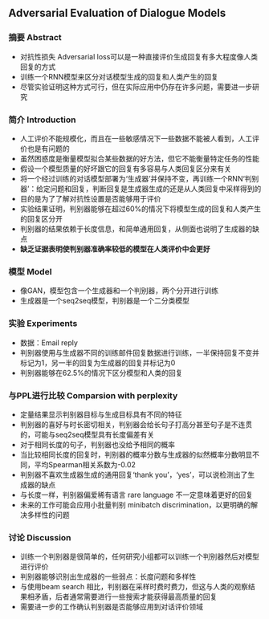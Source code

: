 ## Adversarial Evaluation of Dialogue Models

### 摘要 Abstract
- 对抗性损失 Adversarial loss可以是一种直接评价生成回复有多大程度像人类回复的方式
- 训练一个RNN模型来区分对话模型生成的回复和人类产生的回复
- 尽管实验证明这种方式可行，但在实际应用中仍存在许多问题，需要进一步研究

### 简介 Introduction
- 人工评价不能规模化，而且在一些敏感情况下一些数据不能被人看到，人工评价也是有问题的
- 虽然困惑度是衡量模型拟合某些数据的好方法，但它不能衡量特定任务的性能
- 假设一个模型质量的好坏跟它的回复有多容易与人类回复区分来有关
- 将一个经过训练的对话模型部署为‘生成器’并保持不变，再训练一个RNN‘判别器’：给定问题和回复，判断回复是生成器生成的还是从人类回复中采样得到的
- 目的是为了了解对抗性设置是否能够用于评价
- 实验结果证明，判别器能够在超过60%的情况下将模型生成的回复和人类产生的回复区分开
- 判别器的结果依赖于长度信息，和简单通用回复，从侧面也说明了生成器的缺点
- **缺乏证据表明使判别器准确率较低的模型在人类评价中会更好**

### 模型 Model
- 像GAN，模型包含一个生成器和一个判别器，两个分开进行训练
- 生成器是一个seq2seq模型，判别器是一个二分类模型

### 实验 Experiments
- 数据：Email reply 
- 判别器使用与生成器不同的训练邮件回复数据进行训练，一半保持回复不变并标记为1，另一半的回复为生成器的回复并标记为0
- 判别器能够在62.5%的情况下区分模型和人类的回复

### 与PPL进行比较 Comparsion with perplexity
- 定量结果显示判别器目标与生成目标具有不同的特征
- 判别器的喜好与时长密切相关，判别器会给长句子打高分甚至句子是不连贯的，可能与seq2seq模型具有长度偏差有关
- 对于相同长度的句子，判别器也没给予相同的概率
- 当比较相同长度的回复时，判别器的概率分数与生成器的似然概率分数明显不同，平均Spearman相关系数为-0.02
- 判别器不喜欢生成器生成的通用回复‘thank you’，‘yes’，可以说检测出了生成器的缺点
- 与长度一样，判别器偏爱稀有语言 rare language 不一定意味着更好的回复
- 未来的工作可能会应用小批量判别 minibatch discrimination，以更明确的解决多样性的问题

### 讨论 Discussion
- 训练一个判别器是很简单的，任何研究小组都可以训练一个判别器然后对模型进行评价
- 判别器能够识别出生成器的一些弱点：长度问题和多样性
- 与使用beam search 相比，判别器在采样时费时费力，但这与人类的观察结果相矛盾，后者通常需要进行一些搜索才能获得最高质量的回复
- 需要进一步的工作确认判别器是否能够应用到对话评价领域
